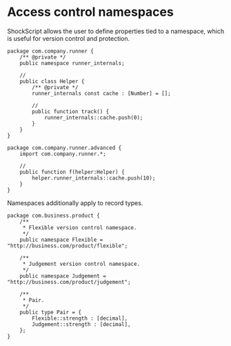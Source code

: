 # Access control namespaces

ShockScript allows the user to define properties tied to a namespace, which is useful for version control and protection.

```
package com.company.runner {
    /** @private */
    public namespace runner_internals;

    //
    public class Helper {
        /** @private */
        runner_internals const cache : [Number] = [];

        //
        public function track() {
            runner_internals::cache.push(0);
        }
    }
}

package com.company.runner.advanced {
    import com.company.runner.*;

    //
    public function f(helper:Helper) {
        helper.runner_internals::cache.push(10);
    }
}
```

Namespaces additionally apply to record types.

```
package com.business.product {
    /**
     * Flexible version control namespace.
     */
    public namespace Flexible = "http://business.com/product/flexible";

    /**
     * Judgement version control namespace.
     */
    public namespace Judgement = "http://business.com/product/judgement";

    /**
     * Pair.
     */
    public type Pair = {
        Flexible::strength : [decimal],
        Judgement::strength : [decimal],
    };
}
```